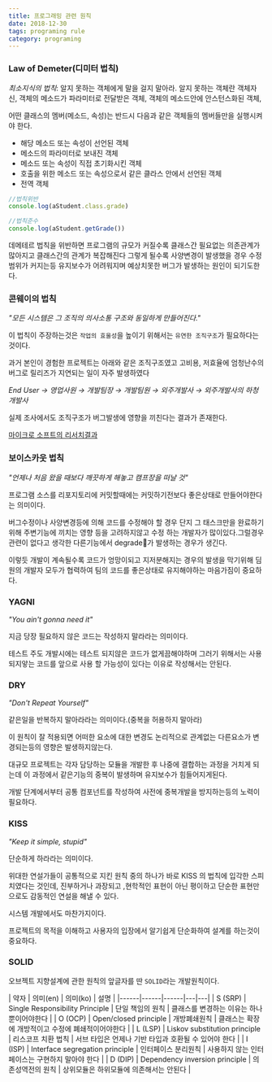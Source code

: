```yaml
---
title: 프로그래밍 관련 원칙 
date: 2018-12-30
tags: programing rule
category: programing
---
```


### Law of Demeter(디미터 법칙)
_최소지식의 법칙_: 알지 못하는 객체에게 말을 걸지 말아라.
알지 못하는 객체란 객체자신, 객체의 메소드가 파라미터로 전달받은 객체, 객체의 메소드안에 안스턴스화된 객체, 

어떤 클래스의 멤버(메소드, 속성)는 반드시 다음과 같은 객체들의 멤버들만을 실행시켜야 한다.
* 해당 메소드 또는 속성이 선언된 객체
* 메소드의 파라미터로 보내진 객체
* 메소드 또는 속성이 직접 초기화시킨 객체
* 호출을 위한 메소드 또는 속성으로서 같은 클라스 안에서 선언된 객체
* 전역 객체


``` javascript
//법칙위반
console.log(aStudent.class.grade)

//법칙준수
console.log(aStudent.getGrade())
```
데메테르 법칙을 위반하면 프로그램의 규모가 커질수록 클래스간 필요없는 의존관계가 많아지고 클래스간의 관계가 복잡해진다
그렇게 될수록 사양변경이 발생했을 경우 수정범위가 커지는등 유지보수가 어려워지며 예상치못한 버그가 발생하는 원인이 되기도한다.

### 콘웨이의 법칙
_"모든 시스템은 그 조직의 의사소통 구조와 동일하게 만들어진다."_

이 법칙이 주장하는것은 `작업의 효울성`을 높이기 위해서는 `유연한 조직구조`가 필요하다는 것이다.

과거 본인이 경험한 프로젝트는 아래와 같은 조직구조였고 고비용, 저효율에 엄청난수의 버그로 릴리즈가 지연되는 일이 자주 발생하였다

_End User → 영업사원 → 개발팀장 → 개발팀원 → 외주개발사 → 외주개발사의 하청개발사_

실제 조사에서도 조직구조가 버그발생에 영향을 끼친다는 결과가 존재한다. 

 [마이크로 소프트의 리서치결과](https://www.microsoft.com/en-us/research/publication/the-influence-of-organizational-structure-on-software-quality-an-empirical-case-study/?from=http%3A%2F%2Fresearch.microsoft.com%2Fapps%2Fpubs%2Fdefault.aspx%3Fid%3D70535)


### 보이스카웃 법칙
_"언제나 처음 왔을 때보다 깨끗하게 해놓고 캠프장을 떠날 것"_

프로그램 소스를 리포지토리에 커밋할때에는 커밋하기전보다 좋은상태로 만들어야한다는 의미이다.

버그수정이나 사양변경등에 의해 코드를 수정해야 할 경우 단지 그 태스크만을 완료하기위해 주변기능에 끼치는 영향 등을 고려하지않고 수정 하는 개발자가 많이있다.그럴경우 관련이 없다고 생각한 다른기능에서 degrade가 발생하는 경우가 생긴다.

이렇듯 개발이 계속될수록 코드가 엉망이되고 지저분해지는 경우의 발생을 막기위해 딤원의 개발자 모두가 협력하여 팀의 코드를 좋은상태로 유지해야하는 마음가짐이 중요하다.


### YAGNI
_"You ain't gonna need it"_

지금 당장 필요하지 않은 코드는 작성하지 말라라는 의미이다.

테스트 주도 개발시에는 테스트 되지않은 코드가 없게끔해야하며 그러기 위해서는 사용되지앟는 코드를 앞으로 사용 할 가능성이 있다는 이유로 작성해서는 안된다.

### DRY
_"Don't Repeat Yourself"_

같은일을 반복하지 말아라라는 의미이다.(중복을 허용하지 말아라)

이 원칙이 잘 적용되면 어떠한 요소에 대한 변경도 논리적으로 관계없는 다른요소가 변경되는등의 영향은 발생하지않는다.

대규모 프로젝트는 각자 담당하는 모듈을 개발한 후 나중에 결합하는 과정을 거치게 되는데 이 과정에서 같은기능의 중복이 발생하며 유지보수가 힘들어지게된다.

개발 단계에서부터 공통 컴포넌트를 작성하여 사전에 중복개발을 방지하는등의 노력이 필요하다.

### KISS
_"Keep it simple, stupid"_ 

단순하게 하라라는 의미이다.

위대한 연설가들이 공통적으로 지킨 원칙 중의 하나가 바로 KISS 의 법칙에 입각한 스피치였다는 것인데, 진부하거나 과장되고 ,현학적인 표현이 아닌 평이하고 단순한 표현만으로도 감동적인 연설을 해낼 수 있다. 

시스템 개발에서도 마찬가지이다.

프로젝트의 목적을 이해하고 사용자의 입장에서 알기쉽게 단순화하여 설계를 하는것이 중요하다.

### SOLID
오브젝트 지향설계에 관한 원칙의 앞글자를 딴 `SOLID`라는 개발원칙이다.

| 약자 | 의미(en) | 의미(ko) | 설명 |
|------|------|------|---|---|
| S (SRP) | Single Responsibility Principle | 단일 책임의 원칙 | 클래스를 변경하는 이유는 하나뿐이어야한다 |
| O (OCP) | Open/closed principle | 개방폐쇄원칙 | 클래스는 확장에 개방적이고 수정에 폐쇄적이어야한다 |
| L (LSP) | Liskov substitution principle | 리스코프 치환 법칙 | 서브 타입은 언제나 기반 타입과 호환될 수 있어야 한다 |
| I (ISP) | Interface segregation principle | 인터페이스 분리원칙 | 사용하지 않는 인터페이스는 구현하지 말아야 한다 |
| D (DIP) | Dependency inversion principle | 의존성역전의 원칙 | 상위모듈은 하위모듈에 의존해서는 안된다 |
